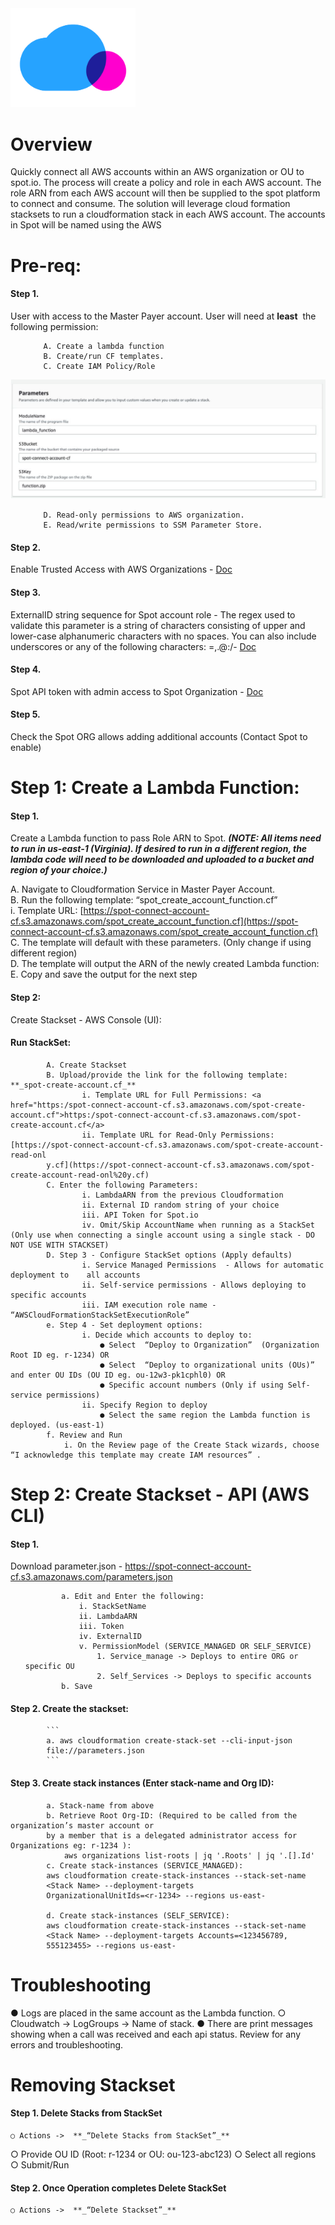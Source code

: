<img src="./images/logo.png" width="200">

# Overview

Quickly connect all AWS accounts within an AWS organization or OU to spot.io. The process will create
a policy and role in each AWS account. The role ARN from each AWS account will then be supplied to
the spot platform to connect and consume. The solution will leverage cloud formation stacksets to run a
cloudformation stack in each AWS account. The accounts in Spot will be named using the AWS

# Pre-req:

#### Step 1.
User with access to the Master Payer account. User will need at ​ **least** ​ the following permission:
<ol>

	    A. Create a lambda function
	    B. Create/run CF templates.
	    C. Create IAM Policy/Role
</ol>

<img src="./images/1-c.png">

<ol>

	    D. Read-only permissions to AWS organization.
	    E. Read/write permissions to SSM Parameter Store.
</ol>

#### Step 2.
Enable Trusted Access with AWS Organizations - ​[Doc](https://docs.aws.amazon.com/AWSCloudFormation/latest/UserGuide/stacksets-orgs-enable-trusted-access.html)
#### Step 3.
ExternalID string sequence for Spot account role - The regex used to validate this parameter is a string of characters consisting of upper and lower-case alphanumeric characters with no spaces. You can also include underscores or any of the following characters: =,.@:/- ​[Doc](https://aws.amazon.com/blogs/security/how-to-use-external-id-when-granting-access-to-your-aws-resources/)
#### Step 4.
Spot API token with admin access to Spot Organization - ​[Doc](https://help.spot.io/spotinst-api/administration/create-an-api-token)
#### Step 5.
Check the Spot ORG allows adding additional accounts (Contact Spot to enable)

# Step 1: Create a Lambda Function:

#### Step 1.
Create a Lambda function to pass Role ARN to Spot. ​ **_(NOTE: All items need to run in us-east-1 (Virginia). If desired to run in a different region, the lambda code will need to be downloaded and uploaded to a bucket and region of your choice.)_**


A. Navigate to Cloudformation Service in Master Payer Account.<br>
B. Run the following template: “spot_create_account_function.cf”<br>
    i. Template URL: [https://spot-connect-account-cf.s3.amazonaws.com/spot_create_account_function.cf](https://spot-connect-account-cf.s3.amazonaws.com/spot_create_account_function.cf)<br>
C. The template will default with these parameters. (Only change if using different region)<br>
D. The template will output the ARN of the newly created Lambda function:<br>
E. Copy and save the output for the next step<br>

#### Step 2:
Create Stackset - AWS Console (UI):
#### Run StackSet:
   

            A. Create Stackset
            B. Upload/provide the link for the following template: ​ **_spot-create-account.cf_**
                    i. Template URL for Full Permissions: <a href="https:/spot-connect-account-cf.s3.amazonaws.com/spot-create-account.cf">https:/spot-connect-account-cf.s3.amazonaws.com/spot-create-account.cf</a>
                    ii. Template URL for Read-Only Permissions: [https://spot-connect-account-cf.s3.amazonaws.com/spot-create-account-read-onl
            y.cf](https://spot-connect-account-cf.s3.amazonaws.com/spot-create-account-read-onl%20y.cf)
            C. Enter the following Parameters:
                    i. LambdaARN from the previous Cloudformation
                    ii. External ID random string of your choice
                    iii. API Token for Spot.io
                    iv. Omit/Skip AccountName when running as a StackSet (Only use when connecting a single account using a single stack - DO NOT USE WITH STACKSET)
            D. Step 3 - Configure StackSet options (Apply defaults)
                    i. Service Managed Permissions ​ - Allows for automatic deployment to    all accounts
                    ii. Self-service permissions - Allows deploying to specific accounts
                    iii. IAM execution role name - “AWSCloudFormationStackSetExecutionRole”
            e. Step 4 - Set deployment options:
                    i. Decide which accounts to deploy to:
                        ● Select ​ “Deploy to Organization” ​ (Organization Root ID eg. r-1234) OR
                        ● Select ​ “Deploy to organizational units (OUs)” and enter OU IDs (OU ID eg. ou-12w3-pk1cphl0) OR
                        ● Specific account numbers (Only if using Self-service permissions)
                    ii. Specify Region to deploy
                        ● Select the same region the Lambda function is deployed. (us-east-1)
            f. Review and Run
                i. On the Review page of the Create Stack wizards, choose ​ “I acknowledge this template may create IAM resources” ​.


# Step 2: Create Stackset - API (AWS CLI)

#### Step 1. 
Download parameter.json - ​https://spot-connect-account-cf.s3.amazonaws.com/parameters.json
<ol>

            a. Edit and Enter the following:
                i. StackSetName
                ii. LambdaARN
                iii. Token
                iv. ExternalID
                v. PermissionModel (SERVICE_MANAGED OR SELF_SERVICE)
                    1. Service_manage -> Deploys to entire ORG or specific OU
                    2. Self_Services -> Deploys to specific accounts
            b. Save
</ol>

#### Step 2. Create the stackset:

            ```
            a. aws cloudformation create-stack-set --cli-input-json
            file://parameters.json
            ```
            
#### Step 3. Create stack instances (Enter stack-name and Org ID):
            a. Stack-name from above
            b. Retrieve Root Org-ID: (Required to be called from the organization’s master account or
            by a member that is a delegated administrator access for Organizations eg: r-1234 ):
                aws organizations list-roots | jq '.Roots' | jq '.[].Id'
            c. Create stack-instances (SERVICE_MANAGED):
            aws cloudformation create-stack-instances --stack-set-name
            <Stack Name> --deployment-targets
            OrganizationalUnitIds=<r-1234> --regions us-east-

            d. Create stack-instances (SELF_SERVICE):
            aws cloudformation create-stack-instances --stack-set-name
            <Stack Name> --deployment-targets Accounts=<123456789,
            555123455> --regions us-east-


# Troubleshooting

● Logs are placed in the same account as the Lambda function.
○ Cloudwatch -> LogGroups -> Name of stack.
● There are print messages showing when a call was received and each api status. Review for
any errors and troubleshooting.

# Removing Stackset

#### Step 1. Delete Stacks from StackSet
    ○ Actions -> ​ **_“Delete Stacks from StackSet”_**

○ Provide OU ID (Root: r-1234 or OU: ou-123-abc123)
○ Select all regions
○ Submit/Run

#### Step 2. Once Operation completes Delete StackSet
    ○ Actions -> ​ **_“Delete Stackset”_**

